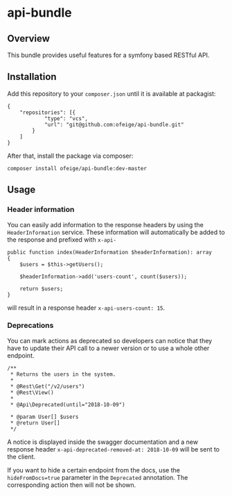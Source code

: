 # api-bundle

## Overview
This bundle provides useful features for a symfony based RESTful API.

## Installation
Add this repository to your `composer.json` until it is available at packagist:
```
{
    "repositories": [{
            "type": "vcs",
            "url": "git@github.com:ofeige/api-bundle.git"
        }
    ]
}
```

After that, install the package via composer:
```
composer install ofeige/api-bundle:dev-master
```

## Usage
### Header information
You can easily add information to the response headers by using the `HeaderInformation` service. These information will automatically be added to the response and prefixed with `x-api-`
```
public function index(HeaderInformation $headerInformation): array
{
    $users = $this->getUsers();
    
    $headerInformation->add('users-count', count($users));

    return $users;
}
```
will result in a response header `x-api-users-count: 15`.

### Deprecations
You can mark actions as deprecated so developers can notice that they have to update their API call to a newer version or to use a whole other endpoint.
```
/**
 * Returns the users in the system.
 *
 * @Rest\Get("/v2/users")
 * @Rest\View()
 *
 * @Api\Deprecated(until="2018-10-09")
 
 * @param User[] $users
 * @return User[]
 */
 ```
 A notice is displayed inside the swagger documentation and a new response header `x-api-deprecated-removed-at: 2018-10-09` will be sent to the client.

If you want to hide a certain endpoint from the docs, use the `hideFromDocs=true` parameter in the `Deprecated` annotation. The corresponding action then will not be shown.